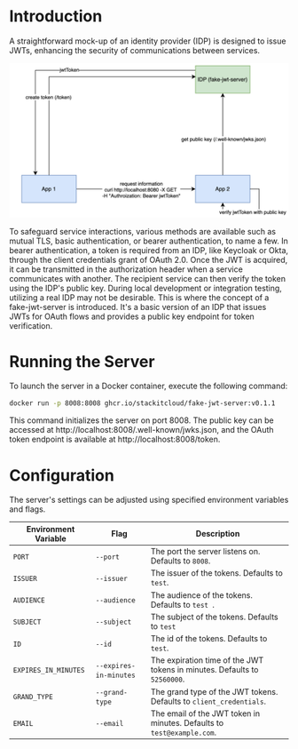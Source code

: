 # Introduction

A straightforward mock-up of an identity provider (IDP) is designed to issue JWTs, enhancing the security of
communications between services.

![fake-jwt-server-illustration](./media/fake-jwt-illustration.png)

To safeguard service interactions, various methods are available such as mutual TLS, basic authentication, or bearer
authentication, to name a few. In bearer authentication, a token is required from an IDP, like Keycloak or Okta, through
the client credentials grant of OAuth 2.0. Once the JWT is acquired, it can be transmitted in the authorization header
when a service communicates with another. The recipient service can then verify the token using the IDP's public key.
During local development or integration testing, utilizing a real IDP may not be desirable. This is where the concept of
a fake-jwt-server is introduced. It's a basic version of an IDP that issues JWTs for OAuth flows and provides a public
key endpoint for token verification.

# Running the Server

To launch the server in a Docker container, execute the following command:

```bash
docker run -p 8008:8008 ghcr.io/stackitcloud/fake-jwt-server:v0.1.1
```

This command initializes the server on port 8008. The public key can be accessed
at http://localhost:8008/.well-known/jwks.json, and the OAuth token endpoint is available
at http://localhost:8008/token.

# Configuration

The server's settings can be adjusted using specified environment variables and flags.

| Environment Variable | Flag                   | Description                                                               |
|----------------------|------------------------|---------------------------------------------------------------------------|
| `PORT`               | `--port`               | The port the server listens on. Defaults to `8008`.                       |
| `ISSUER`             | `--issuer`             | The issuer of the tokens. Defaults to `test`.                             |
| `AUDIENCE`           | `--audience `          | The audience of the tokens. Defaults to `test `.                          |
| `SUBJECT`            | `--subject`            | The subject of the tokens. Defaults to `test`                             |
| `ID`                 | `--id`                 | The id of the tokens. Defaults to `test`.                                 |
| `EXPIRES_IN_MINUTES` | `--expires-in-minutes` | The expiration time of the JWT tokens in minutes. Defaults to `52560000`. |
| `GRAND_TYPE`         | `--grand-type`         | The grand type of the JWT tokens. Defaults to `client_credentials`.       |
| `EMAIL`              | `--email`              | The email of the JWT token in minutes. Defaults to `test@example.com`.    |
